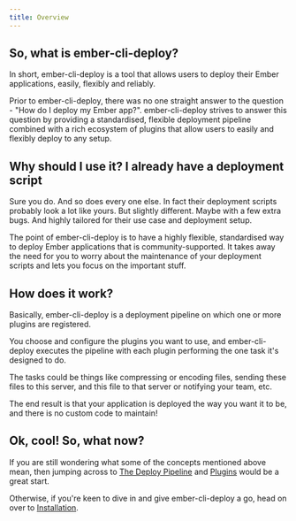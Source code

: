 ```yaml
---
title: Overview
---
```


## So, what is ember-cli-deploy?

In short, ember-cli-deploy is a tool that allows users to deploy their Ember applications, easily, flexibly and reliably.

Prior to ember-cli-deploy, there was no one straight answer to the question - "How do I deploy my Ember app?". ember-cli-deploy strives to answer this question by providing
a standardised, flexible deployment pipeline combined with a rich ecosystem of plugins that allow users to easily and flexibly deploy to any setup.

## Why should I use it? I already have a deployment script

Sure you do. And so does every one else. In fact their deployment scripts probably look a lot like yours. But slightly different. Maybe with a few extra bugs.
And highly tailored for their use case and deployment setup.

The point of ember-cli-deploy is to have a highly flexible, standardised way to deploy Ember applications that is community-supported. It takes away the need for you to worry
about the maintenance of your deployment scripts and lets you focus on the important stuff.

## How does it work?

Basically, ember-cli-deploy is a deployment pipeline on which one or more plugins are registered.

You choose and configure the plugins you want to use, and ember-cli-deploy executes the pipeline with each plugin performing the one task it's designed to do.

The tasks could be things like compressing or encoding files, sending these files to this server, and this file to that server or notifying your team, etc.

The end result is that your application is deployed the way you want it to be, and there is no custom code to maintain!

## Ok, cool! So, what now?

If you are still wondering what some of the concepts mentioned above mean, then jumping across to [The Deploy Pipeline](./pipeline-overview) and [Plugins](./plugins-overview) would be a great start.

Otherwise, if you're keen to dive in and give ember-cli-deploy a go, head on over to [Installation](./installation).
